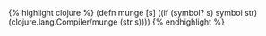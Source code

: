 {% highlight clojure %}
(defn munge [s]
  ((if (symbol? s) symbol str) (clojure.lang.Compiler/munge (str s))))
{% endhighlight %}
